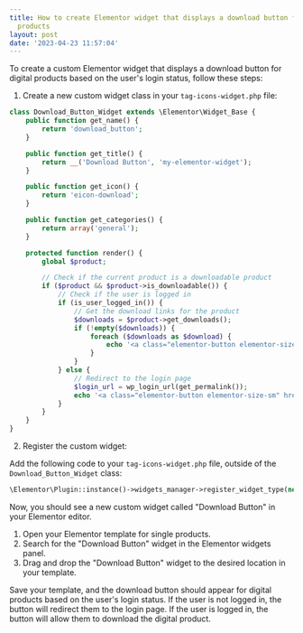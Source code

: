 ```yaml
---
title: How to create Elementor widget that displays a download button for digital
  products
layout: post
date: '2023-04-23 11:57:04'
---
```


To create a custom Elementor widget that displays a download button for digital products based on the user's login status, follow these steps:

1. Create a new custom widget class in your `tag-icons-widget.php` file:

```php
class Download_Button_Widget extends \Elementor\Widget_Base {
    public function get_name() {
        return 'download_button';
    }

    public function get_title() {
        return __('Download Button', 'my-elementor-widget');
    }

    public function get_icon() {
        return 'eicon-download';
    }

    public function get_categories() {
        return array('general');
    }

    protected function render() {
        global $product;

        // Check if the current product is a downloadable product
        if ($product && $product->is_downloadable()) {
            // Check if the user is logged in
            if (is_user_logged_in()) {
                // Get the download links for the product
                $downloads = $product->get_downloads();
                if (!empty($downloads)) {
                    foreach ($downloads as $download) {
                        echo '<a class="elementor-button elementor-size-sm" href="' . esc_url($download['file']) . '" download>' . __('Download', 'my-elementor-widget') . '</a>';
                    }
                }
            } else {
                // Redirect to the login page
                $login_url = wp_login_url(get_permalink());
                echo '<a class="elementor-button elementor-size-sm" href="' . esc_url($login_url) . '">' . __('Login to Download', 'my-elementor-widget') . '</a>';
            }
        }
    }
}
```

2. Register the custom widget:

Add the following code to your `tag-icons-widget.php` file, outside of the `Download_Button_Widget` class:

```php
\Elementor\Plugin::instance()->widgets_manager->register_widget_type(new Download_Button_Widget());
```

Now, you should see a new custom widget called "Download Button" in your Elementor editor.

1. Open your Elementor template for single products.
2. Search for the "Download Button" widget in the Elementor widgets panel.
3. Drag and drop the "Download Button" widget to the desired location in your template.

Save your template, and the download button should appear for digital products based on the user's login status. If the user is not logged in, the button will redirect them to the login page. If the user is logged in, the button will allow them to download the digital product.
